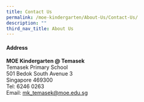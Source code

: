 ```yaml
---
title: Contact Us
permalink: /moe-kindergarten/About-Us/Contact-Us/
description: ""
third_nav_title: About Us
---
```

#### Address
**MOE Kindergarten @ Temasek** <br>
Temasek Primary School<br>
501 Bedok South Avenue 3<br>
Singapore 469300<br>
Tel: 6246 0263<br>
Email: <a href="mailto:mk_temasek@moe.edu.sg">mk_temasek@moe.edu.sg</a>
